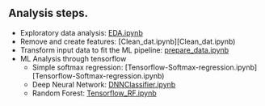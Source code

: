 ## Analysis steps.

- Exploratory data analysis: [EDA.ipynb](EDA.ipynb)
- Remove and create features: [Clean_dat.ipynb][Clean_dat.ipynb)
- Transform input data to fit the ML pipeline: [prepare_data.ipynb](prepare_data.ipynb)
- ML Analysis through tensorflow
    - Simple softmax regression: [Tensorflow-Softmax-regression.ipynb][Tensorflow-Softmax-regression.ipynb)
    - Deep Neural Network: [DNNClassifier.ipynb](DNNClassifier.ipynb)
    - Random Forest: [Tensorflow_RF.ipynb](Tensorflow_RF.ipynb)
